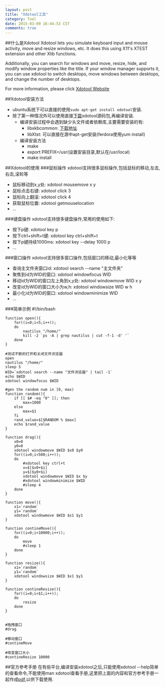 ```yaml
---
layout: post
title: "Xdotool工具"
category: Tool
date: 2015-03-09 16:44:53 CST
comments: true
---
```


##什么是Xdotool
Xdotool lets you simulate keyboard input and mouse activity, move and resize windows, etc. It does this using X11's XTEST extension and other Xlib functions.

Additionally, you can search for windows and move, resize, hide, and modify window properties like the title. If your window manager supports it, you can use xdotool to switch desktops, move windows between desktops, and change the number of desktops.

For more information, please click [Xdotool Website](http://www.semicomplete.com/projects/xdotool/)

##Xdotool安装方法

*	ubuntu系统下可以直接的使用`sudo apt-get install xdotool`安装.
*	除了第一种情况外可以使用直接[下载](http://semicomplete.googlecode.com/files/xdotool-2.20110530.1.tar.gz)xdotool源码包,再编译安装.
	*	编译安装过程中会遇到缺少头文件或者依赖库,主要需要安装的有:
		*	libxkbcommon: [下载地址](http://xkbcommon.org/download/libxkbcommon-0.3.1.tar.xz)
		*	libXtst: 可以直接在源中apt-get安装(ferdora使用yum install)
	*	编译安装方法
		*	make
		*	export PREFIX=/usr(设置安装目录,默认在/usr/local)
		*	make install

##Xdotool的使用
###鼠标操作
xdotool支持很多鼠标操作,包括鼠标的移动,左击,右击,滚轮等
*	鼠标移动到x,y处: xdotool mousemove x y
*	鼠标点击右键: xdotool click 3
*	鼠标向上翻滚: xdotool click 4
*	获取鼠标位置: xdotool getmouselocation
*	...

###键盘操作
xdotool支持很多键盘操作,常用的使用如下:
*	按下p键: xdotool key p
*	按下ctrl+shift+t键: xdotool key ctrl+shift+t
*	按下p键持续1000ms: xdotool key --delay 1000  p
*	...

###窗口操作
xdotool支持很多窗口操作,包括窗口的移动,最小化等等
*	查询主文件夹窗口id: xdotool search --name "主文件夹"
*	聚焦到id为WID的窗口: xdotool windowfocus WID
*	移动id为WID的窗口左上角到x,y处: xdotool windowmove WID x y
*	改变id为WID的窗口大小为w,h: xdotool windowsize WID w h
*	最小化id为WID的窗口: xdotool windowminimize WID
*	...

###简单示例
	#!/bin/bash

	function open(){
		for((i=0;i<5;i++));
		do
			nautilus "/home/"
			kill -2 `ps -A | grep nautilus | cut -f-1 -d' '`
		done
	}

	#测试不断的打开和关闭文件浏览器
	open  
	nautilus "/home/"
	sleep 5
	WID=`xdotool search --name "文件浏览器" | tail -1`
	echo $WID
	xdotool windowfocus $WID

	#gen the random num in [0, max)
	function random(){
		if [[ $# -eq "0" ]]; then
			max=1000
		else
			max=$1
		fi
		rand_value=$[$RANDOM % $max]
		echo $rand_value
	}

	function drag(){
		x0=0
		y0=0
		xdotool windowmove $WID $x0 $y0
		for((i=0;i<500;i++));
		do
			#xdotool key ctrl+t
			x=$[$x0+$i]
			y=$[$y0+$i]
			xdotool windowmove $WID $x $y
			#xdotool windowminimize $WID 
		  	#sleep 4
		done
	}

	function move(){
		x1=`random`
		y1=`random`
		xdotool windowmove $WID $x1 $y1
	}

	function contineMove(){
		for((i=0;i<10000;i++));
		do
			move
			#sleep 1
		done
	}

	function resize(){
		x1=`random`
		y1=`random`
		xdotool windowsize $WID $x1 $y1
	}

	function contineResize(){
		for((i=0;i<$1;i++));
		do
			resize
		done
	}


	#拖拽窗口
	#drag   

	#移动窗口
	#contineMove

	#改变窗口大小
	#contineResize 10000

##官方参考手册
在有些平台,编译安装xdotool之后,只能使用xdotool --help简单的查看命令,不能使用man xdotool查看手册,这里把上面的内容和官方参考手册一起作成[pdf](static/xdotool.pdf),以供下载使用.
